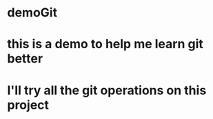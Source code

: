 # demoGit
# this is a demo to help me learn git better
# I'll try all the git operations on this project
